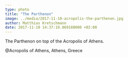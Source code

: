 ```yaml
---
type: photo
title: "The Parthenon"
image: ../media/2017-11-10-acropolis-the-parthenon.jpg
author: Matthias Kretschmann
date: 2017-11-10 14:37:19.869188000 +02:00
---
```


The Parthenon on top of the Acropolis of Athens.

@Acropolis of Athens, Athens, Greece
